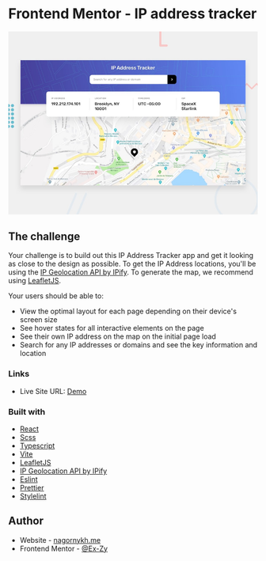# Frontend Mentor - IP address tracker

![Design preview for the IP address tracker coding challenge](./preview.jpg)


## The challenge

Your challenge is to build out this IP Address Tracker app and get it looking as close to the design as possible. To get the IP Address locations, you'll be using the [IP Geolocation API by IPify](https://geo.ipify.org/). To generate the map, we recommend using [LeafletJS](https://leafletjs.com/).

Your users should be able to:

- View the optimal layout for each page depending on their device's screen size
- See hover states for all interactive elements on the page
- See their own IP address on the map on the initial page load
- Search for any IP addresses or domains and see the key information and location

### Links

- Live Site URL: [Demo](https://ip-address-tracker-amber-two.vercel.app/)

### Built with

- [React](https://react.dev/)
- [Scss](https://sass-lang.com/)
- [Typescript](https://www.typescriptlang.org/)
- [Vite](https://vitejs.dev/)
- [LeafletJS](https://leafletjs.com/)
- [IP Geolocation API by IPify](https://geo.ipify.org/)
- [Eslint](https://eslint.org/)
- [Prettier](https://prettier.io/)
- [Stylelint](https://stylelint.io/)

## Author

- Website - [nagornykh.me](https://nagornykh.me/)
- Frontend Mentor - [@Ex-Zy](https://www.frontendmentor.io/profile/Ex-Zy)
